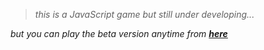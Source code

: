 > *this is a JavaScript game but still under developing...*

*but you can play the beta version anytime from ***[here](https://elshafeay.github.io/DragonBall)****